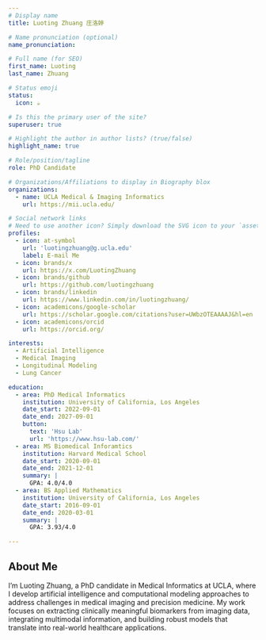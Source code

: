 ```yaml
---
# Display name
title: Luoting Zhuang 庄洛婷

# Name pronunciation (optional)
name_pronunciation: 

# Full name (for SEO)
first_name: Luoting
last_name: Zhuang

# Status emoji
status:
  icon: ☕️

# Is this the primary user of the site?
superuser: true

# Highlight the author in author lists? (true/false)
highlight_name: true

# Role/position/tagline
role: PhD Candidate

# Organizations/Affiliations to display in Biography blox
organizations:
  - name: UCLA Medical & Imaging Informatics
    url: https://mii.ucla.edu/

# Social network links
# Need to use another icon? Simply download the SVG icon to your `assets/media/icons/` folder.
profiles:
  - icon: at-symbol
    url: 'luotingzhuang@g.ucla.edu'
    label: E-mail Me
  - icon: brands/x
    url: https://x.com/LuotingZhuang
  - icon: brands/github
    url: https://github.com/luotingzhuang
  - icon: brands/linkedin
    url: https://www.linkedin.com/in/luotingzhuang/
  - icon: academicons/google-scholar
    url: https://scholar.google.com/citations?user=UWbzOTEAAAAJ&hl=en
  - icon: academicons/orcid
    url: https://orcid.org/

interests:
  - Artificial Intelligence
  - Medical Imaging
  - Longitudinal Modeling
  - Lung Cancer

education:
  - area: PhD Medical Informatics
    institution: University of California, Los Angeles
    date_start: 2022-09-01
    date_end: 2027-09-01
    button:
      text: 'Hsu Lab'
      url: 'https://www.hsu-lab.com/'
  - area: MS Biomedical Inforamtics
    institution: Harvard Medical School
    date_start: 2020-09-01
    date_end: 2021-12-01
    summary: |
      GPA: 4.0/4.0
  - area: BS Applied Mathematics
    institution: University of California, Los Angeles
    date_start: 2016-09-01
    date_end: 2020-03-01
    summary: |
      GPA: 3.93/4.0

---
```


## About Me
I’m Luoting Zhuang, a PhD candidate in Medical Informatics at UCLA, where I develop artificial intelligence and computational modeling approaches to address challenges in medical imaging and precision medicine. My work focuses on extracting clinically meaningful biomarkers from imaging data, integrating multimodal information, and building robust models that translate into real-world healthcare applications.
